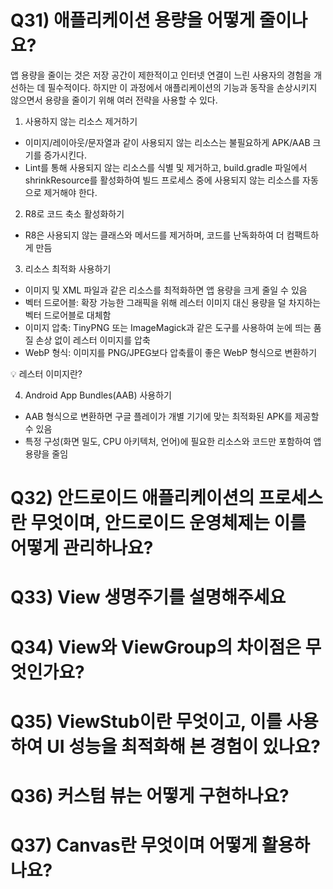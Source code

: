 # Q31) 애플리케이션 용량을 어떻게 줄이나요?
앱 용량을 줄이는 것은 저장 공간이 제한적이고 인터넷 연결이 느린 사용자의 경험을 개선하는 데 필수적이다.
하지만 이 과정에서 애플리케이션의 기능과 동작을 손상시키지 않으면서 용량을 줄이기 위해 여러 전략을 사용할 수 있다.

1. 사용하지 않는 리소스 제거하기
- 이미지/레이아웃/문자열과 같이 사용되지 않는 리소스는 불필요하게 APK/AAB 크기를 증가시킨다.
- Lint를 통해 사용되지 않는 리소스를 식별 및 제거하고, build.gradle 파일에서 shrinkResource를 활성화하여 빌드 프로세스 중에 사용되지 않는 리소스를 자동으로 제거해야 한다.
   
2. R8로 코드 축소 활성화하기
- R8은 사용되지 않는 클래스와 메서드를 제거하며, 코드를 난독화하여 더 컴팩트하게 만듬

3. 리소스 최적화 사용하기
- 이미지 및 XML 파일과 같은 리소스를 최적화하면 앱 용량을 크게 줄일 수 있음
- 벡터 드로어블: 확장 가능한 그래픽을 위해 레스터 이미지 대신 용량을 덜 차지하는 벡터 드로어블로 대체함
- 이미지 압축: TinyPNG 또는 ImageMagick과 같은 도구를 사용하여 눈에 띄는 품질 손상 없이 레스터 이미지를 압축
- WebP 형식: 이미지를 PNG/JPEG보다 압축률이 좋은 WebP 형식으로 변환하기

💡 레스터 이미지란?

4. Android App Bundles(AAB) 사용하기
- AAB 형식으로 변환하면 구글 플레이가 개별 기기에 맞는 최적화된 APK를 제공할 수 있음
- 특정 구성(화면 밀도, CPU 아키텍처, 언어)에 필요한 리소스와 코드만 포함하여 앱 용량을 줄임




# Q32) 안드로이드 애플리케이션의 프로세스란 무엇이며, 안드로이드 운영체제는 이를 어떻게 관리하나요?


# Q33) View 생명주기를 설명해주세요


# Q34) View와 ViewGroup의 차이점은 무엇인가요?


# Q35) ViewStub이란 무엇이고, 이를 사용하여 UI 성능을 최적화해 본 경험이 있나요?


# Q36) 커스텀 뷰는 어떻게 구현하나요?


# Q37) Canvas란 무엇이며 어떻게 활용하나요?

